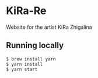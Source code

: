 # KiRa-Re
Website for the artist KiRa Zhigalina

## Running locally

```
$ brew install yarn
$ yarn install
$ yarn start
```
